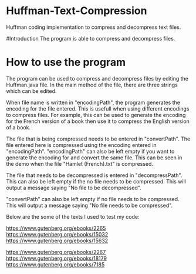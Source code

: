 # Huffman-Text-Compression
Huffman coding implementation to compress and decompress text files.

#Introduction
The program is able to compress and decompress files.



# How to use the program
The program can be used to compress and decompress files by editing 
the Huffman.java file.
In the main method of the file, there are three strings which can be 
edited.

When file name is written in "encodingPath", the program generates the encoding for the file entered.
This is usefull when using different encodings to compress files.
For example, this can be used to generate the encoding for the French version of a book then use it to compress the English version of a book.

The file that is being compressed needs to be entered in "convertPath". The file entered here is compressed using the encoding entered in "encodingPath".
"encodingPath" can also be left empty if you want to generate the encoding for and convert the same file.
This can be seen in the demo when the file "Hamlet (French).txt" is compressed.

The file that needs to be decompressed is entered in "decompressPath".
This can also be left empty if the no file needs to be compressed.
This will output a message saying "No file to be decompressed".

"convertPath" can also be left empty if no file needs to be compressed. This will output a message saying "No file needs to be compressed".


Below are the some of the texts I used to test my code:

https://www.gutenberg.org/ebooks/2265
https://www.gutenberg.org/ebooks/15032
https://www.gutenberg.org/ebooks/15632

https://www.gutenberg.org/ebooks/2267
https://www.gutenberg.org/ebooks/18179
https://www.gutenberg.org/ebooks/7185
